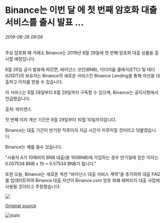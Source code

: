 # Binance는 이번 달 에 첫 번째 암호화 대출 서비스를 출시 발표 ...

###### 2019-08-26 09:08

주요 암호화 폐 거래소 Binance는 2019년 8월 28일에 첫 번째 암호화 대출 상품을 출시할 예정입니다.

8월 26일 공식 발표에 따르면, 바이넌스 코인(BNB), 이더리움 클래식(ETC) 및 테더(USDT)의 보유자는 Binance의 새로운 서비스인 Binance Lending을 통해 자산을 대출하고 이자를 받을 수 있습니다.

이 서비스는 8월 28일부터 8월 29일까지 구독할 수 있으며, Binance는 공지사항에서 언급했습니다.

출처: 바이잰스

첫 번째 이자 계산 기간은 8월 29일부터 10월 10일까지입니다.

Binance는 대출 기간이 만기된 직후이자 지급 시간이 이루어질 것이라고 덧붙였습니다.

Binance는 예를 들수 있습니다.

"사용자 A가 10제비의 BNB 대출(총 100BNB)에 가입하는 경우 만기일에 얻은 이자는 0.057534 BNB x 10 = 0.57534 BNB가 됩니다."

또한 오늘, Binance는 새로운 섹션 "바이넌스 대출 서비스 계약"을 추가하여 대출 FAQ를 업데이트하여 Binance 대출 자산이 Binance.com 암호 화폐 레버리지 대출 사업에 사용될 것이라고 주장했습니다.

![](https://s3.cointelegraph.com/storage/uploads/view/489c89cf34a22119275deac77b4f70b3.png)

[Original source](https://cointelegraph.com/news/binance-unveils-its-first-crypto-lending-service-launching-this-month)

![stats](https://c.statcounter.com/11760860/0/a89fa40b/1/ "stats")